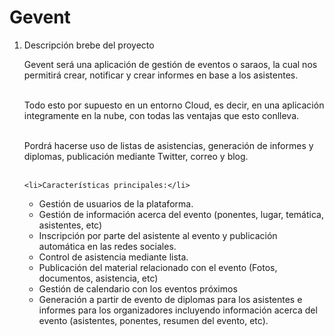 Gevent
=======
<ol> 
	<li>Descripción brebe del proyecto</li>

Gevent será una aplicación de gestión de eventos o saraos, la cual nos permitirá crear, notificar y crear informes en base a los asistentes. 
<br><br>

Todo esto por supuesto en un entorno Cloud, es decir, en una aplicación integramente en la nube, con todas las ventajas que esto conlleva.
<br><br>

Pordrá hacerse uso de listas de asistencias, generación de informes y diplomas, publicación mediante Twitter, correo y blog. 
<br><br>

	<li>Características principales:</li>
<ul>
<li>Gestión de usuarios de la plataforma.</li>
<li>Gestión de información acerca del evento (ponentes, lugar, temática, asistentes, etc)</li>
<li>Inscripción por parte del asistente al evento y publicación automática en las redes sociales.</li>
<li>Control de asistencia mediante lista.</li>
<li>Publicación del material relacionado con el evento (Fotos, documentos, asistencia, etc)</li>
<li>Gestión de calendario con los eventos próximos</li>
<li>Generación a partir de evento de diplomas para los asistentes e informes para los organizadores incluyendo información acerca del evento (asistentes, ponentes, resumen del evento, etc).</li>
</ul>
</ol>